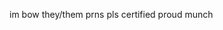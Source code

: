 im bow
they/them prns pls 
certified proud munch
<!---
Y3flamex/Y3flamex is a ✨ special ✨ repository because its `README.md` (this file) appears on your GitHub profile.
You can click the Preview link to take a look at your changes.
--->
